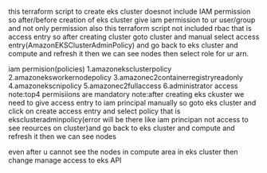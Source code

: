 this terraform script to create eks cluster doesnot include IAM permission
so after/before creation of eks cluster give iam permission to ur user/group
and not only permission also this terraform script not included rbac that is access entry so after creating cluster goto cluster and manual select access entry(AmazonEKSClusterAdminPolicy) and go back to eks cluster and compute and refresh it then we can see nodes then select role for ur arn.

iam permision(policies)
1.amazoneksclusterpolicy
2.amazoneksworkernodepolicy
3.amazonec2containerregistryreadonly
4.amazonekscnipolicy
5.amazonec2fullaccess
6.administrator access
note:top4 permisiions are mandatory
note:after creating eks ckuster we need to give access entry to iam principal manually so goto eks cluster and click on create access entry and select policy that is eksclusteradminpolicy(error will be there like iam principan not access to see reources on cluster)and go back to eks cluster and compute and refresh it then we can see nodes


even after u cannot see the nodes in compute area in eks cluster then change manage access to eks API
